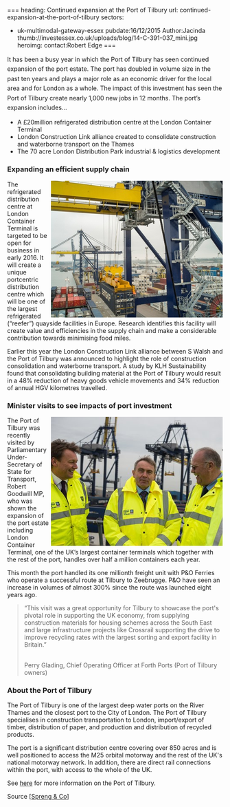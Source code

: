 ===
heading: Continued expansion at the Port of Tilbury
url: continued-expansion-at-the-port-of-tilbury
sectors:
  - uk-multimodal-gateway-essex 
pubdate:16/12/2015
Author:Jacinda
thumb://investessex.co.uk/uploads/blog/14-C-391-037_mini.jpg
heroimg:
contact:Robert Edge
===
<p><span style='line-height: 1.6;'>It has been a busy year in which the Port of Tilbury has seen continued expansion of the port estate. The port has doubled in volume size in the past ten years and plays a major role as an economic driver for the local area and for London as a whole. The impact of this investment has seen the Port of Tilbury create nearly 1,000 new jobs in 12 months. The port’s expansion includes…</span></p><ul><li>A £20million refrigerated distribution centre at the London Container Terminal</li><li>London Construction Link alliance created to consolidate construction and waterborne transport on the Thames</li><li>The 70 acre London Distribution Park industrial &amp; logistics development</li></ul><h3>Expanding an efficient supply chain</h3><p><img alt='Port of Tilbury ' src='../uploads/blog/14-C-391-037_400.jpg' style='line-height: 20.8px; width: 400px; height: 318px; margin-left: 2px; margin-right: 2px; float: right;'/></p><p>The refrigerated distribution centre at London Container Terminal is targeted to be open for business in early 2016. It will create a unique portcentric distribution centre which will be one of the largest refrigerated (“reefer”) quayside facilities in Europe. Research identifies this facility will create value and efficiencies in the supply chain and make a considerable contribution towards minimising food miles.</p><p>Earlier this year the London Construction Link alliance between S Walsh and the Port of Tilbury was announced to highlight the role of construction consolidation and waterborne transport. A study by KLH Sustainability found that consolidating building material at the Port of Tilbury would result in a 48% reduction of heavy goods vehicle movements and 34% reduction of annual HGV kilometres travelled.</p><h3>Minister visits to see impacts of port investment</h3><p><img alt='Port of Tilbury visited by Robert Goodwill MP' src='../uploads/blog/Minister_at_tilbury_1_400.jpg' style='width: 400px; height: 300px; margin-left: 2px; margin-right: 2px; float: right;'/>The Port of Tilbury was recently visited by Parliamentary Under-Secretary of State for Transport, Robert Goodwill MP, who was shown the expansion of the port estate including London Container Terminal, one of the UK’s largest container terminals which together with the rest of the port, handles over half a million containers each year.</p><p>This month the port handled its one millionth freight unit with P&amp;O Ferries who operate a successful route at Tilbury to Zeebrugge. P&amp;O have seen an increase in volumes of almost 300% since the route was launched eight years ago.</p><blockquote><p>“This visit was a great opportunity for Tilbury to showcase the port's pivotal role in supporting the UK economy, from supplying construction materials for housing schemes across the South East and large infrastructure projects like Crossrail supporting the drive to improve recycling rates with the largest sorting and export facility in Britain.”</p><p><br/>Perry Glading, Chief Operating Officer at Forth Ports (Port of Tilbury owners)</p></blockquote><h3>About the Port of Tilbury</h3><p>The Port of Tilbury is one of the largest deep water ports on the River Thames and the closest port to the City of London. The Port of Tilbury specialises in construction transportation to London, import/export of timber, distribution of paper, and production and distribution of recycled products.</p><p>The port is a significant distribution centre covering over 850 acres and is well positioned to access the M25 orbital motorway and the rest of the UK's national motorway network. In addition, there are direct rail connections within the port, with access to the whole of the UK.</p><p>See <a href='http://investessex.co.uk/studies/place-studies/port-of-tilbury'>here</a> for more information on the Port of Tilbury.</p><p>Source [<a href='https://forthports.co.uk/media/releases/2955/Transport+Minister+Visits+Tilbury/'>Spreng &amp; Co</a>]</p>